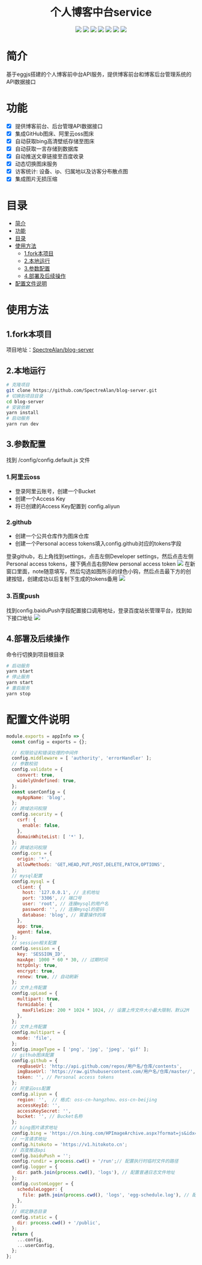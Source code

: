 <div align="center">
<h1 align="center">个人博客中台service</h1>
<img src="https://img.shields.io/github/issues/SpectreAlan/blog-server?color=green">
<img src="https://img.shields.io/github/stars/SpectreAlan/blog-server?color=yellow">
<img src="https://img.shields.io/github/forks/SpectreAlan/blog-server?color=orange">
<img src="https://img.shields.io/github/license/SpectreAlan/blog-server?color=ff69b4">
<img src="https://img.shields.io/github/search/SpectreAlan/blog-server/main?color=blue">
<img src="https://img.shields.io/github/v/release/SpectreAlan/blog-server?color=blueviolet">
<img src="https://img.shields.io/github/languages/code-size/SpectreAlan/blog-server?color=critical">
</div>

# 简介
基于eggjs搭建的个人博客前中台API服务，提供博客前台和博客后台管理系统的API数据接口

# 功能

* [x] 提供博客前台、后台管理API数据接口
* [x] 集成GitHub图床、阿里云oss图床
* [x] 自动获取bing高清壁纸存储至图床
* [x] 自动获取一言存储到数据库
* [x] 自动推送文章链接至百度收录
* [x] 动态切换图床服务
* [x] 访客统计: 设备、ip、归属地以及访客分布散点图
* [x] 集成图片无损压缩

# 目录

- [简介](#简介)
- [功能](#功能)
- [目录](#目录)
- [使用方法](#使用方法)
  - [1.fork本项目](#1.fork本项目)
  - [2.本地运行](#2.本地运行)
  - [3.参数配置](#3.参数配置)
  - [4.部署及后续操作](#4.部署及后续操作)
- [配置文件说明](#配置文件说明)
# 使用方法

## 1.fork本项目

项目地址：[SpectreAlan/blog-server](https://github.com/SpectreAlan/blog-server)

## 2.本地运行
```bash
# 克隆项目
git clone https://github.com/SpectreAlan/blog-server.git
# 切换到项目目录
cd blog-server
# 安装依赖
yarn install
# 启动服务
yarn run dev
```
## 3.参数配置
找到 /config/config.default.js 文件
### 1.阿里云oss
- 登录阿里云账号，创建一个Bucket
- 创建一个Access Key
- 将已创建的Access Key配置到 config.aliyun
### 2.github
- 创建一个公共仓库作为图床仓库
- 创建一个Personal access tokens填入config.github对应的tokens字段

登录github，右上角找到settings，点击左侧Developer settings，然后点击左侧Personal access tokens，接下俩点击右侧New personal access token
<img src="https://raw.githubusercontent.com/SpectreAlan/images/master/blog/common/access.png">
在新窗口里面，note随意填写，然后勾选如图所示的绿色小钩，然后点击最下方的创建按钮，创建成功以后复制下生成的tokens备用
<img src="https://raw.githubusercontent.com/SpectreAlan/images/master/blog/common/20201218161140.png">
### 3.百度push
找到config.baiduPush字段配置接口调用地址，登录百度站长管理平台，找到如下接口地址
<img src="https://raw.githubusercontent.com/SpectreAlan/images/master/blog/common/baidupush.png">

## 4.部署及后续操作
命令行切换到项目根目录
```bash
# 启动服务
yarn start
# 停止服务
yarn start
# 重启服务
yarn stop
```

# 配置文件说明
```javascript
module.exports = appInfo => {
  const config = exports = {};

  // 权限验证和错误处理的中间件
  config.middleware = [ 'authority', 'errorHandler' ];
  // 参数校验
  config.validate = {
    convert: true,
    widelyUndefined: true,
  };
  const userConfig = {
    myAppName: 'blog',
  };
  // 跨域访问权限
  config.security = {
    csrf: {
      enable: false,
    },
    domainWhiteList: [ '*' ],
  };
  // 跨域访问权限
  config.cors = {
    origin: '*',
    allowMethods: 'GET,HEAD,PUT,POST,DELETE,PATCH,OPTIONS',
  };
  // mysql配置
  config.mysql = {
    client: {
      host: '127.0.0.1', // 主机地址
      port: '3306', // 端口号
      user: 'root', // 连接mysql的用户名
      password: '', // 连接mysql的密码
      database: 'blog', // 需要操作的库
    },
    app: true,
    agent: false,
  };
  // session相关配置
  config.session = {
    key: 'SESSION_ID',
    maxAge: 1000 * 60 * 30, // 过期时间
    httpOnly: true,
    encrypt: true,
    renew: true, // 自动刷新
  };
  // 文件上传配置
  config.upLoad = {
    multipart: true,
    formidable: {
      maxFileSize: 200 * 1024 * 1024, // 设置上传文件大小最大限制，默认2M
    },
  };
  // 文件上传配置
  config.multipart = {
    mode: 'file',
  };
  config.imageType = [ 'png', 'jpg', 'jpeg', 'gif' ];
  // github图床配置
  config.github = {
    reqBaseUrl: 'http://api.github.com/repos/用户名/仓库/contents',
    imgBaseUrl: 'https://raw.githubusercontent.com/用户名/仓库/master/',
    token: '', // Personal access tokens
  };
  // 阿里云oss配置
  config.aliyun = {
    region: '',  // 格式: oss-cn-hangzhou、oss-cn-beijing
    accessKeyId: '',
    accessKeySecret: '',
    bucket: '', // Bucket名称
  };
  // bing图片请求地址
  config.bing = 'https://cn.bing.com/HPImageArchive.aspx?format=js&idx=0&n=1';
  // 一言请求地址
  config.hitokoto = 'https://v1.hitokoto.cn';
  // 百度推送api
  config.baiduPush = '';
  config.rundir = process.cwd() + '/run';// 配置执行时临时文件的路径
  config.logger = {
    dir: path.join(process.cwd(), 'logs'), // 配置普通日志文件地址
  };
  config.customLogger = {
    scheduleLogger: {
      file: path.join(process.cwd(), 'logs', 'egg-schedule.log'), // 配置定时任务日志的地址
    },
  };
  // 绑定静态目录
  config.static = {
    dir: process.cwd() + '/public',
  };
  return {
    ...config,
    ...userConfig,
  };
};

```
